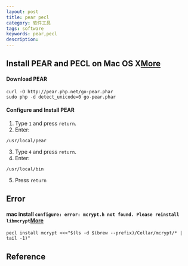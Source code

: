 ```yaml
---
layout: post
title: pear pecl
category: 软件工具
tags: software
keywords: pear,pecl
description: 
---
```


## Install PEAR and PECL on Mac OS X[More](https://jason.pureconcepts.net/2012/10/install-pear-pecl-mac-os-x/)

#### Download PEAR

```
curl -O http://pear.php.net/go-pear.phar
sudo php -d detect_unicode=0 go-pear.phar
```

#### Configure and Install PEAR

1. Type `1` and press `return`.
2. Enter:

```
/usr/local/pear
```

3. Type `4` and press `return`.
4. Enter:

```
/usr/local/bin
```

5. Press `return`


## Error

#### mac install `configure: error: mcrypt.h not found. Please reinstall libmcrypt`[More](https://stackoverflow.com/questions/65086524/cannot-install-mcrypt-with-homebrew-and-php7-4)

```
pecl install mcrypt <<<"$(ls -d $(brew --prefix)/Cellar/mcrypt/* | tail -1)"
```

## Reference
